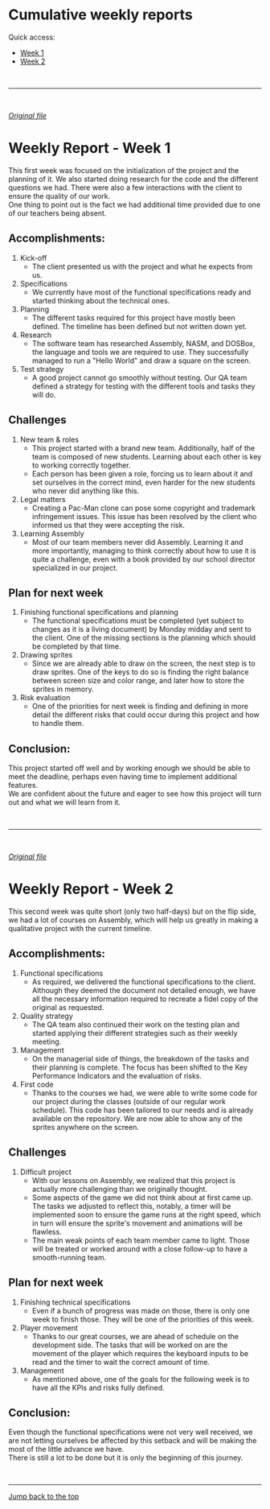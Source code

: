 # Cumulative weekly reports

Quick access:
- [Week 1](#weekly-report---week-1)
- [Week 2](#weekly-report---week-2)



<br><hr><br>

[*Original file*](Week%201.md)

# Weekly Report - Week 1

This first week was focused on the initialization of the project and the planning of it. We also started doing research for the code and the different questions we had. There were also a few interactions with the client to ensure the quality of our work.  
One thing to point out is the fact we had additional time provided due to one of our teachers being absent.

## Accomplishments:
1. Kick-off
    - The client presented us with the project and what he expects from us.
2. Specifications
    - We currently have most of the functional specifications ready and started thinking about the technical ones.
3. Planning
    - The different tasks required for this project have mostly been defined. The timeline has been defined but not written down yet.
4. Research
    - The software team has researched Assembly, NASM, and DOSBox, the language and tools we are required to use. They successfully managed to run a "Hello World" and draw a square on the screen.
5. Test strategy
    - A good project cannot go smoothly without testing. Our QA team defined a strategy for testing with the different tools and tasks they will do.

## Challenges
1. New team & roles
    - This project started with a brand new team. Additionally, half of the team is composed of new students. Learning about each other is key to working correctly together.
    - Each person has been given a role, forcing us to learn about it and set ourselves in the correct mind, even harder for the new students who never did anything like this.
2. Legal matters
    - Creating a Pac-Man clone can pose some copyright and trademark infringement issues. This issue has been resolved by the client who informed us that they were accepting the risk.
3. Learning Assembly
    - Most of our team members never did Assembly. Learning it and more importantly, managing to think correctly about how to use it is quite a challenge, even with a book provided by our school director specialized in our project.

## Plan for next week
1. Finishing functional specifications and planning
    - The functional specifications must be completed (yet subject to changes as it is a living document) by Monday midday and sent to the client. One of the missing sections is the planning which should be completed by that time.
2. Drawing sprites
    - Since we are already able to draw on the screen, the next step is to draw sprites. One of the keys to do so is finding the right balance between screen size and color range, and later how to store the sprites in memory.
3. Risk evaluation
    - One of the priorities for next week is finding and defining in more detail the different risks that could occur during this project and how to handle them.

## Conclusion:

This project started off well and by working enough we should be able to meet the deadline, perhaps even having time to implement additional features.  
We are confident about the future and eager to see how this project will turn out and what we will learn from it.



<br><hr><br>

[*Original file*](Week%202.md)

# Weekly Report - Week 2

This second week was quite short (only two half-days) but on the flip side, we had a lot of courses on Assembly, which will help us greatly in making a qualitative project with the current timeline.

## Accomplishments:
1. Functional specifications
   - As required, we delivered the functional specifications to the client. Although they deemed the document not detailed enough, we have all the necessary information required to recreate a fidel copy of the original as requested.
2. Quality strategy
   - The QA team also continued their work on the testing plan and started applying their different strategies such as their weekly meeting.
3. Management
   - On the managerial side of things, the breakdown of the tasks and their planning is complete. The focus has been shifted to the Key Performance Indicators and the evaluation of risks.
4. First code
   - Thanks to the courses we had, we were able to write some code for our project during the classes (outside of our regular work schedule). This code has been tailored to our needs and is already available on the repository. We are now able to show any of the sprites anywhere on the screen.

## Challenges
1. Difficult project
   - With our lessons on Assembly, we realized that this project is actually more challenging than we originally thought.
   - Some aspects of the game we did not think about at first came up. The tasks we adjusted to reflect this, notably, a timer will be implemented soon to ensure the game runs at the right speed, which in turn will ensure the sprite's movement and animations will be flawless.
   - The main weak points of each team member came to light. Those will be treated or worked around with a close follow-up to have a smooth-running team.

## Plan for next week
1. Finishing technical specifications
   - Even if a bunch of progress was made on those, there is only one week to finish those. They will be one of the priorities of this week.
2. Player movement
   - Thanks to our great courses, we are ahead of schedule on the development side. The tasks that will be worked on are the movement of the player which requires the keyboard inputs to be read and the timer to wait the correct amount of time.
3. Management
   - As mentioned above, one of the goals for the following week is to have all the KPIs and risks fully defined.

## Conclusion:

Even though the functional specifications were not very well received, we are not letting ourselves be affected by this setback and will be making the most of the little advance we have.  
There is still a lot to be done but it is only the beginning of this journey.



<br><hr>

[Jump back to the top](#cumulative-weekly-reports)